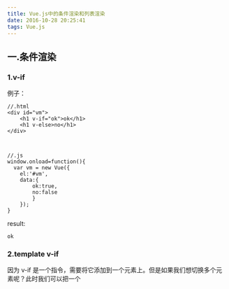 ```yaml
---
title: Vue.js中的条件渲染和列表渲染
date: 2016-10-28 20:25:41
tags: Vue.js
---
```



## 一.条件渲染
### 1.v-if

例子：
 
    //.html
    <div id="vm">  
        <h1 v-if="ok">ok</h1>
        <h1 v-else>no</h1>
    </div>
    


    //.js
    window.onload=function(){
      var vm = new Vue({
        el:'#vm',
        data:{
            ok:true,
            no:false
            }
        });
    }
    
result:

    ok
    
### 2.template v-if

因为 v-if 是一个指令，需要将它添加到一个元素上。但是如果我们想切换多个元素呢？此时我们可以把一个 <template> 元素当做包装元素，并在上面使用 v-if，最终的渲染结果不会包含它。

例子：

    <template v-if="ok">
      <h1>Title</h1>
      <p>Paragraph 1</p>
      <p>Paragraph 2</p>
    </template>
    
### 3.v-show

v-show指令的用法和v-if用法大体上一样

例子：

    <h1 v-show="ok">Hello!</h1>

**注意：** 不同的是有 v-show 的元素会始终渲染并保持在 DOM 中。v-show 是简单的切换元素的 CSS 属性 display。

注意 v-show 不支持 <template> 语法。

### 4.v-else

可以用 v-else 指令给 v-if 或 v-show 添加一个 “else 块”：

    <div v-if="Math.random() > 0.5">
          Sorry
    </div>
    <div v-else>
          Not sorry
    </div>
    
**注意：** v-else 元素必须立即跟在 v-if 或 v-show 元素的后面——否则它不能被识别。

## 二.列表渲染

### 1.v-for

a. 可以使用 v-for 指令基于一个数组渲染一个列表。这个指令使用特殊的语法，形式为 item in items，items 是数据数组，item 是当前数组元素的别名：

例：

    //.html
    <ul id="example-1">
      <li v-for="item in items">
        {{ item.message }}
      </li>
    </ul>
    


    //.js
    var example1 = new Vue({
      el: '#example-1',
      data: {
        items: [
          { message: 'Foo' },
          { message: 'Bar' }
        ]
      }
    })
    
result:

- Foo
- Bar


b. 也可以使用 v-for 遍历对象。除了 $index 之外，作用域内还可以访问另外一个特殊变量 $key。

例子：

    //.html
    <ul id="repeat-object" class="demo">
      <li v-for="value in object">
        {{ $key }} : {{ value }}
      </li>
    </ul>
    


    //.js
    new Vue({
      el: '#repeat-object',
      data: {
        object: {
          FirstName: 'John',
          LastName: 'Doe',
          Age: 30
        }
      }    
    })
    
result:

- FirstName:John
- lastname:Doe
- Age:30

**注意：** 在遍历对象时，是按 Object.keys() 的结果遍历，但是不能保证它的结果在不同的 JavaScript 引擎下是一致的。

c. v-for也可以接收一个整数，此时它将重复模板数次。

    <div>
        <span v-for="n in 10">{{n}}</span>
    </div>
    
result:

    0123456789
    
    
###  2.template v-for

类似于 template v-if，也可以将 v-for 用在 <template> 标签上，以渲染一个包含多个元素的块。例如：

    <ul>
      <template v-for="item in items">
        <li>{{ item.msg }}</li>
        <li class="divider"></li>
      </template>
    </ul>
    

    